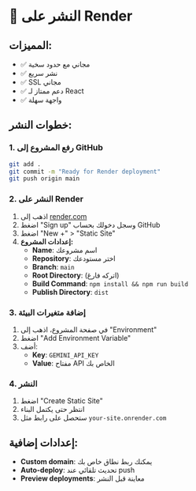 # 🎨 النشر على Render

## المميزات:
- ✅ مجاني مع حدود سخية
- ✅ نشر سريع
- ✅ SSL مجاني
- ✅ دعم ممتاز لـ React
- ✅ واجهة سهلة

## خطوات النشر:

### 1. رفع المشروع إلى GitHub
```bash
git add .
git commit -m "Ready for Render deployment"
git push origin main
```

### 2. النشر على Render
1. اذهب إلى [render.com](https://render.com)
2. اضغط "Sign up" وسجل دخولك بحساب GitHub
3. اضغط "New +" > "Static Site"
4. **إعدادات المشروع:**
   - **Name**: اسم مشروعك
   - **Repository**: اختر مستودعك
   - **Branch**: `main`
   - **Root Directory**: (اتركه فارغ)
   - **Build Command**: `npm install && npm run build`
   - **Publish Directory**: `dist`

### 3. إضافة متغيرات البيئة
1. في صفحة المشروع، اذهب إلى "Environment"
2. اضغط "Add Environment Variable"
3. أضف:
   - **Key**: `GEMINI_API_KEY`
   - **Value**: مفتاح API الخاص بك

### 4. النشر
1. اضغط "Create Static Site"
2. انتظر حتى يكتمل البناء
3. ستحصل على رابط مثل `your-site.onrender.com`

## إعدادات إضافية:
- **Custom domain**: يمكنك ربط نطاق خاص بك
- **Auto-deploy**: تحديث تلقائي عند push
- **Preview deployments**: معاينة قبل النشر
